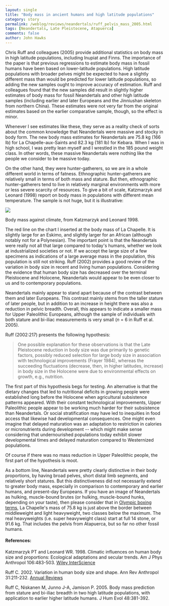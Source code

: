 ```yaml
---
layout: single 
title: "Body mass in ancient humans and high latitude populations" 
category: story
permalink: /weblog/reviews/neandertals/ruff_pelvis_mass_2005.html
tags: [Neandertals, Late Pleistocene, Atapuerca] 
comments: false 
author: John Hawks 
---
```



<p>
Chris Ruff and colleagues (2005) provide additional statistics on body mass in high latitude populations, including Inupiat and Finns. The importance of the paper is that previous regressions to estimate body mass in fossil humans have been based on lower-latitude populations. High latitude populations with broader pelves might be expected to have a slightly different mass than would be predicted for lower latitude populations, so adding the new samples ought to improve accuracy of estimation. Ruff and colleagues found that the new samples did result in slightly higher estimates of body mass for fossil Neandertals and other high latitude samples (including earlier and later Europeans and the Jinniushan skeleton from northern China). These estimates were not very far from the original estimates based on the earlier comparative sample, though, so the effect is minor. 
</p>

<p>
Whenever I see estimates like these, they serve as a reality check of sorts about the common knowledge that Neandertals were massive and stocky in body form. The new body mass estimates for Neandertals are 75.8 kg (166 lb) for La Chapelle-aux-Saints and 82.3 kg (181 lb) for Kebara. When I was in high school, I was pretty lean myself and I wrestled in the 185 pound weight class. In other words, these massive Neandertals were nothing like the people we consider to be massive today. 
</p>

<p>
On the other hand, they were hunter-gatherers, so we are in a whole different world in terms of fatness. Ethnographic hunter-gatherers are relatively small in terms of both mass and stature. But then, ethnographic hunter-gatherers tend to live in relatively marginal environments with more or less severe scarcity of resources. To give a bit of scale, Katzmarzyk and Leonard (1998) report on body mass in populations with different mean temperature. The sample is not huge, but it is illustrative: 
</p>

<img halign="center" src="/graphics/climate_mass_katzmarzyk.png" />

<p class="caption">Body mass against climate, from Katzmarzyk and Leonard 1998. </p>

<p>
The red line on the chart I inserted at the body mass of La Chapelle. It is slightly large for an Eskimo, and slightly larger for an African (although notably not for a Polynesian). The important point is that the Neandertals were really not all that large compared to today's humans, whether we look at industrialized societies or not. If we accept the large size of a few specimens as indications of a large average mass in the population, this population is still not striking. Ruff (2002) provides a good review of the variation in body size in recent and living human populations. Considering the evidence that human body size has decreased over the terminal Pleistocene and Holocene, Neandertals would appear to be even closer to us and to contemporary populations. 
</p>

<p>
Neandertals mainly appear to stand apart because of the contrast between them and later Europeans. This contrast mainly stems from the taller stature of later people, but in addition to an increase in height there was also a reduction in pelvic breadth. Overall, this appears to indicate a smaller mass for Upper Paleolithic Europeans, although the sample of individuals with both stature and bi-iliac measurements is very small (<i>n</i> = 6 in Ruff et al. 2005). 
</p>

<p>
Ruff (2002:217) presents the following hypothesis: 
</p>

<blockquote>One possible explanation for these observations is that the Late Pleistocene reduction in body size was due primarily to genetic factors, possibly reduced selection for large body size in association with technological improvements (Frayer 1984), whereas the succeeding fluctuations (decrease, then, in higher latitudes, increase) in body size in the Holocene were due to environmental effects on growth, e.g., nutrition. </blockquote>

<p>
The first part of this hypothesis begs for testing. An alternative is that the dietary changes that led to nutritional deficits in growing people were established long before the Holocene when agricultural subsistence patterns appeared. With their constant technological improvements, Upper Paleolithic people appear to be working much harder for their subsistence than Neandertals. Or social stratification may have led to inequities in food access that likewise had developmental consequences. One might even imagine that delayed maturation was an adaptation to restriction in calories or micronutrients during development -- which might make sense considering that undernourished populations today exhibit slower developmental times and delayed maturation compared to Westernized populations. 
</p>

<p>
Of course if there was no mass reduction in Upper Paleolithic people, the first part of the hypothesis is moot. 
</p>

<p>
As a bottom line, Neandertals were pretty clearly distinctive in their body proportions, by having broad pelves, short distal limb segments, and relatively short statures. But this distinctiveness did not necessarily extend to greater body mass, especially in comparison to contemporary and earlier humans, and present-day Europeans. If you have an image of Neandertals as hulking, muscle-bound brutes (or hulking, muscle-bound hunks, depending on your taste), then please consider that in <a href="http://www.wbarecords.com/articules/news160205a.htm">Olympic boxing terms</a>, La Chapelle's mass of 75.8 kg is just above the border between middleweight and light heavyweight, two classes below the maximum. The real heavyweights (i.e. super heavyweight class) start at full 14 stone, or 91.6 kg. That includes the pelvis from Atapuerca, but so far no other fossil humans. 
</p>

<h4>References:</h4>

<p class="cite">Katzmarzyk PT and Leonard WR. 1998. Climatic influences on human body size and proportions: Ecological adaptations and secular trends. Am J Phys Anthropol 106:483-503. <a href="http://www3.interscience.wiley.com/cgi-bin/abstract/74870/ABSTRACT">Wiley InterScience</a></p>

<p class="cite">Ruff C. 2002. Variation in human body size and shape. Ann Rev Anthropol 31:211-232. <a href="http://arjournals.annualreviews.org/doi/abs/10.1146/annurev.anthro.31.040402.085407">Annual Reviews</a></p>

<p class="cite">Ruff C, Niskanen M, Junno J-A, Jamison P. 2005. Body mass prediction from stature and bi-iliac breadth in two high latitude populations, with application to earlier higher latitude humans. J Hum Evol 48:381-392. </p>


